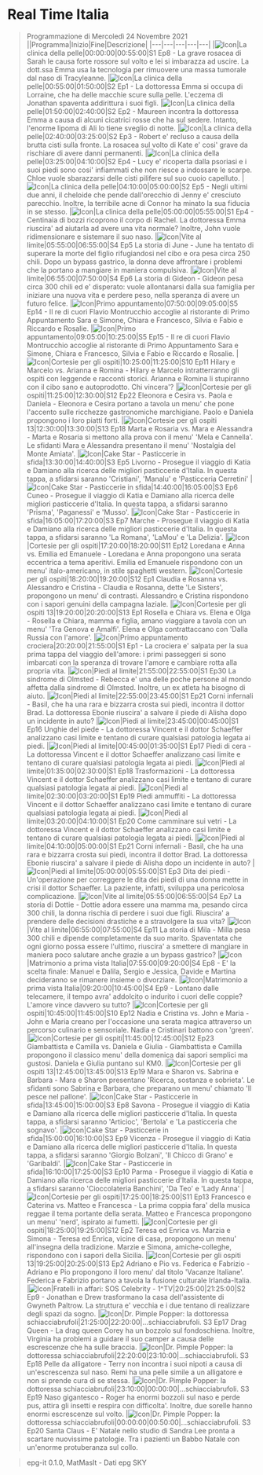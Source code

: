 # Real Time Italia
> Programmazione di Mercoledì 24 Novembre 2021
||Programma|Inizio|Fine|Descrizione|
|---|---|---|---|---|
|![Icon](https://guidatv.sky.it/uuid/intrattenimento_cover_oiOcEGjG-.png)|La clinica della pelle|00:00:00|00:55:00|S1 Ep8 - La grave rosacea di Sarah le causa forte rossore sul volto e lei si imbarazza ad uscire. La dott.ssa Emma usa la tecnologia per rimuovere una massa tumorale dal naso di Tracyleanne.
|![Icon](https://guidatv.sky.it/uuid/intrattenimento_cover_oiOcEGjG-.png)|La clinica della pelle|00:55:00|01:50:00|S2 Ep1 - La dottoressa Emma si occupa di Lorraine, che ha delle macchie scure sulla pelle. L'eczema di Jonathan spaventa addirittura i suoi figli.
|![Icon](https://guidatv.sky.it/uuid/intrattenimento_cover_oiOcEGjG-.png)|La clinica della pelle|01:50:00|02:40:00|S2 Ep2 - Maureen incontra la dottoressa Emma a causa di alcuni cicatrici rosse che ha sul sedere. Intanto, l'enorme lipoma di Ali lo tiene sveglio di notte.
|![Icon](https://guidatv.sky.it/uuid/intrattenimento_cover_oiOcEGjG-.png)|La clinica della pelle|02:40:00|03:25:00|S2 Ep3 - Robert e' recluso a causa della brutta cisti sulla fronte. La rosacea sul volto di Kate e' cosi' grave da rischiare di avere danni permanenti.
|![Icon](https://guidatv.sky.it/uuid/intrattenimento_cover_oiOcEGjG-.png)|La clinica della pelle|03:25:00|04:10:00|S2 Ep4 - Lucy e' ricoperta dalla psoriasi e i suoi piedi sono cosi' infiammati che non riesce a indossare le scarpe. Chloe vuole sbarazzarsi delle cisti pilifere sul suo cuoio capelluto.
|![Icon](https://guidatv.sky.it/uuid/intrattenimento_cover_oiOcEGjG-.png)|La clinica della pelle|04:10:00|05:00:00|S2 Ep5 - Negli ultimi due anni, il cheloide che pende dall'orecchio di Jenny e' cresciuto parecchio. Inoltre, la terribile acne di Connor ha minato la sua fiducia in se stesso.
|![Icon](https://guidatv.sky.it/uuid/intrattenimento_cover_oiOcEGjG-.png)|La clinica della pelle|05:00:00|05:55:00|S1 Ep4 - Centinaia di bozzi ricoprono il corpo di Rachel. La dottoressa Emma riuscira' ad aiutarla ad avere una vita normale? Inoltre, John vuole ridimensionare e sistemare il suo naso.
|![Icon](https://guidatv.sky.it/uuid/intrattenimento_cover_oiOcEGjG-.png)|Vite al limite|05:55:00|06:55:00|S4 Ep5 La storia di June - June ha tentato di superare la morte del figlio rifugiandosi nel cibo e ora pesa circa 250 chili. Dopo un bypass gastrico, la donna deve affrontare i problemi che la portano a mangiare in maniera compulsiva.
|![Icon](https://guidatv.sky.it/uuid/intrattenimento_cover_oiOcEGjG-.png)|Vite al limite|06:55:00|07:50:00|S4 Ep6 La storia di Gideon - Gideon pesa circa 300 chili ed e' disperato: vuole allontanarsi dalla sua famiglia per iniziare una nuova vita e perdere peso, nella speranza di avere un futuro felice.
|![Icon](https://guidatv.sky.it/uuid/intrattenimento_cover_oiOcEGjG-.png)|Primo appuntamento|07:50:00|09:05:00|S5 Ep14 - Il re di cuori Flavio Montrucchio accoglie al ristorante di Primo Appuntamento Sara e Simone, Chiara e Francesco, Silvia e Fabio e Riccardo e Rosalie.
|![Icon](https://guidatv.sky.it/uuid/intrattenimento_cover_oiOcEGjG-.png)|Primo appuntamento|09:05:00|10:25:00|S5 Ep15 - Il re di cuori Flavio Montrucchio accoglie al ristorante di Primo Appuntamento Sara e Simone, Chiara e Francesco, Silvia e Fabio e Riccardo e Rosalie.
|![Icon](https://guidatv.sky.it/uuid/c633f9b7-33cc-41f5-bc05-dceb304e54c6/cover?md5ChecksumParam=c0f26462b6d737007d0e8a540a645ae4)|Cortesie per gli ospiti|10:25:00|11:25:00|S10 Ep11 Hilary e Marcelo vs. Arianna e Romina - Hilary e Marcelo intratterranno gli ospiti con leggende e racconti storici. Arianna e Romina li stupiranno con il cibo sano e autoprodotto. Chi vincera'?
|![Icon](https://guidatv.sky.it/uuid/intrattenimento_cover_oiOcEGjG-.png)|Cortesie per gli ospiti|11:25:00|12:30:00|S12 Ep22 Eleonora e Cesira vs. Paola e Daniela - Eleonora e Cesira portano a tavola un menu' che pone l'accento sulle ricchezze gastronomiche marchigiane. Paolo e Daniela propongono i loro piatti forti.
|![Icon](https://guidatv.sky.it/uuid/c69da094-7711-4167-a9ac-883628533dc7/cover?md5ChecksumParam=e7ca36d544a3680a4c5a1f2a5f06c037)|Cortesie per gli ospiti 13|12:30:00|13:30:00|S13 Ep18 Marta e Rosaria vs. Mara e Alessandra - Marta e Rosaria si mettono alla prova con il menu' 'Mela e Cannella'. Le sfidanti Mara e Alessandra presentano il menu' 'Nostalgia del Monte Amiata'.
|![Icon](https://guidatv.sky.it/uuid/e3aa4b28-c8fc-49f9-89ed-b5e4cbc4320a/cover?md5ChecksumParam=7cd17f944e75318da3c86af5e33fcbf3)|Cake Star - Pasticcerie in sfida|13:30:00|14:40:00|S3 Ep5 Livorno - Prosegue il viaggio di Katia e Damiano alla ricerca delle migliori pasticcerie d'Italia. In questa tappa, a sfidarsi saranno 'Cristiani', 'Manalu' e 'Pasticceria Cerretini'
|![Icon](https://guidatv.sky.it/uuid/10567846-9077-4829-bb2d-3893b3fefc79/cover?md5ChecksumParam=7cd17f944e75318da3c86af5e33fcbf3)|Cake Star - Pasticcerie in sfida|14:40:00|16:05:00|S3 Ep6 Cuneo - Prosegue il viaggio di Katia e Damiano alla ricerca delle migliori pasticcerie d'Italia. In questa tappa, a sfidarsi saranno 'Prisma', 'Paganessi' e 'Musso'.
|![Icon](https://guidatv.sky.it/uuid/255df340-83c3-42e2-a879-82a0ea3b93e8/cover?md5ChecksumParam=7cd17f944e75318da3c86af5e33fcbf3)|Cake Star - Pasticcerie in sfida|16:05:00|17:20:00|S3 Ep7 Marche - Prosegue il viaggio di Katia e Damiano alla ricerca delle migliori pasticcerie d'Italia. In questa tappa, a sfidarsi saranno 'La Romana', 'LaMou' e 'La Delizia'.
|![Icon](https://guidatv.sky.it/uuid/926e89f6-8d2c-4929-b2b6-ff3f83619f27/cover?md5ChecksumParam=9cde3b2f0ac30eaaeb21d4b986336488)|Cortesie per gli ospiti|17:20:00|18:20:00|S11 Ep12 Loredana e Anna vs. Emilia ed Emanuele - Loredana e Anna propongono una serata eccentrica a tema aperitivi. Emilia ed Emanuele rispondono con un menu' italo-americano, in stile spaghetti western.
|![Icon](https://guidatv.sky.it/uuid/intrattenimento_cover_oiOcEGjG-.png)|Cortesie per gli ospiti|18:20:00|19:20:00|S12 Ep1 Claudia e Rosanna vs. Alessandro e Cristina - Claudia e Rosanna, dette 'Le Sisters', propongono un menu' di contrasti. Alessandro e Cristina rispondono con i sapori genuini della campagna laziale.
|![Icon](https://guidatv.sky.it/uuid/intrattenimento_cover_oiOcEGjG-.png)|Cortesie per gli ospiti 13|19:20:00|20:20:00|S13 Ep1 Rosella e Chiara vs. Elena e Olga - Rosella e Chiara, mamma e figlia, amano viaggiare a tavola con un menu' 'Tra Genova e Amalfi'. Elena e Olga contrattaccano con 'Dalla Russia con l'amore'.
|![Icon](https://guidatv.sky.it/uuid/0fab1a45-c7c3-4abb-b367-b2b28cbbc996/cover?md5ChecksumParam=f6c002d40de58e124379cc2aaaac076b)|Primo appuntamento crociera|20:20:00|21:55:00|S1 Ep1 - La crociera e' salpata per la sua prima tappa del viaggio dell'amore: i primi passeggeri si sono imbarcati con la speranza di trovare l'amore e cambiare rotta alla propria vita.
|![Icon](https://guidatv.sky.it/uuid/ee598cd2-0193-42ae-8628-e408ae745980/cover?md5ChecksumParam=e802f2474159e613c537dae5e71063fb)|Piedi al limite|21:55:00|22:55:00|S1 Ep30 La sindrome di Olmsted - Rebecca e' una delle poche persone al mondo affetta dalla sindrome di Olmsted. Inoltre, un ex atleta ha bisogno di aiuto.
|![Icon](https://guidatv.sky.it/uuid/ee598cd2-0193-42ae-8628-e408ae745980/cover?md5ChecksumParam=e802f2474159e613c537dae5e71063fb)|Piedi al limite|22:55:00|23:45:00|S1 Ep21 Corni infernali - Basil, che ha una rara e bizzarra crosta sui piedi, incontra il dottor Brad. La dottoressa Ebonie riuscira' a salvare il piede di Alisha dopo un incidente in auto?
|![Icon](https://guidatv.sky.it/uuid/a1384b4e-4da8-4330-97df-ffaf6c05f06c/cover?md5ChecksumParam=e802f2474159e613c537dae5e71063fb)|Piedi al limite|23:45:00|00:45:00|S1 Ep16 Unghie del piede - La dottoressa Vincent e il dottor Schaeffer analizzano casi limite e tentano di curare qualsiasi patologia legata ai piedi.
|![Icon](https://guidatv.sky.it/uuid/09a9f5fb-9e34-4626-845f-7c24f35b8b98/cover?md5ChecksumParam=e802f2474159e613c537dae5e71063fb)|Piedi al limite|00:45:00|01:35:00|S1 Ep17 Piedi di cera - La dottoressa Vincent e il dottor Schaeffer analizzano casi limite e tentano di curare qualsiasi patologia legata ai piedi.
|![Icon](https://guidatv.sky.it/uuid/53485c7a-c7ca-4a4f-a145-03b22075505f/cover?md5ChecksumParam=e802f2474159e613c537dae5e71063fb)|Piedi al limite|01:35:00|02:30:00|S1 Ep18 Trasformazioni - La dottoressa Vincent e il dottor Schaeffer analizzano casi limite e tentano di curare qualsiasi patologia legata ai piedi.
|![Icon](https://guidatv.sky.it/uuid/ab0ed6d0-be8a-4d10-a488-667f39cc2f9a/cover?md5ChecksumParam=e802f2474159e613c537dae5e71063fb)|Piedi al limite|02:30:00|03:20:00|S1 Ep19 Piedi ammuffiti - La dottoressa Vincent e il dottor Schaeffer analizzano casi limite e tentano di curare qualsiasi patologia legata ai piedi.
|![Icon](https://guidatv.sky.it/uuid/00ad4445-8ec4-4507-a699-ec0ee5519537/cover?md5ChecksumParam=e802f2474159e613c537dae5e71063fb)|Piedi al limite|03:20:00|04:10:00|S1 Ep20 Come camminare sui vetri - La dottoressa Vincent e il dottor Schaeffer analizzano casi limite e tentano di curare qualsiasi patologia legata ai piedi.
|![Icon](https://guidatv.sky.it/uuid/ee598cd2-0193-42ae-8628-e408ae745980/cover?md5ChecksumParam=e802f2474159e613c537dae5e71063fb)|Piedi al limite|04:10:00|05:00:00|S1 Ep21 Corni infernali - Basil, che ha una rara e bizzarra crosta sui piedi, incontra il dottor Brad. La dottoressa Ebonie riuscira' a salvare il piede di Alisha dopo un incidente in auto?
|![Icon](https://guidatv.sky.it/uuid/f62353d6-c8fd-4eb3-a6bf-4910f932491a/cover?md5ChecksumParam=0b73160c10fc67fe59937e04fe7841af)|Piedi al limite|05:00:00|05:55:00|S1 Ep3 Dita dei piedi - Un'operazione per correggere le dita dei piedi di una donna mette in crisi il dottor Schaeffer. La paziente, infatti, sviluppa una pericolosa complicazione.
|![Icon](https://guidatv.sky.it/uuid/intrattenimento_cover_oiOcEGjG-.png)|Vite al limite|05:55:00|06:55:00|S4 Ep7 La storia di Dottie - Dottie adora essere una mamma ma, pesando circa 300 chili, la donna rischia di perdere i suoi due figli. Riuscira' a prendere delle decisioni drastiche e a stravolgere la sua vita?
|![Icon](https://guidatv.sky.it/uuid/intrattenimento_cover_oiOcEGjG-.png)|Vite al limite|06:55:00|07:55:00|S4 Ep11 La storia di Mila - Milla pesa 300 chili e dipende completamente da suo marito. Spaventata che ogni giorno possa essere l'ultimo, riuscira' a smettere di mangiare in maniera poco salutare anche grazie a un bypass gastrico?
|![Icon](https://guidatv.sky.it/uuid/intrattenimento_cover_oiOcEGjG-.png)|Matrimonio a prima vista Italia|07:55:00|09:20:00|S4 Ep8 - E' la scelta finale: Manuel e Dalila, Sergio e Jessica, Davide e Martina decideranno se rimanere insieme o divorziare.
|![Icon](https://guidatv.sky.it/uuid/intrattenimento_cover_oiOcEGjG-.png)|Matrimonio a prima vista Italia|09:20:00|10:45:00|S4 Ep9 - Lontano dalle telecamere, il tempo avra' addolcito o indurito i cuori delle coppie? L'amore vince davvero su tutto?
|![Icon](https://guidatv.sky.it/uuid/c633f9b7-33cc-41f5-bc05-dceb304e54c6/cover?md5ChecksumParam=c0f26462b6d737007d0e8a540a645ae4)|Cortesie per gli ospiti|10:45:00|11:45:00|S10 Ep12 Nadia e Cristina vs. John e Maria - John e Maria creano per l'occasione una serata magica attraverso un percorso culinario e sensoriale. Nadia e Cristinari battono con 'green'.
|![Icon](https://guidatv.sky.it/uuid/dd0311ba-b351-4a8e-af0c-940949c130cc/cover?md5ChecksumParam=e7ca36d544a3680a4c5a1f2a5f06c037)|Cortesie per gli ospiti|11:45:00|12:45:00|S12 Ep23 Giambattista e Camilla vs. Daniela e Giulia - Giambattista e Camilla propongono il classico menu' della domenica dai sapori semplici ma gustosi. Daniela e Giulia puntano sul KM0.
|![Icon](https://guidatv.sky.it/uuid/intrattenimento_cover_oiOcEGjG-.png)|Cortesie per gli ospiti 13|12:45:00|13:45:00|S13 Ep19 Mara e Sharon vs. Sabrina e Barbara - Mara e Sharon presentano 'Ricerca, sostanza e sobrieta'. Le sfidanti sono Sabrina e Barbara, che preparano un menu' chiamato 'Il pesce nel pallone'.
|![Icon](https://guidatv.sky.it/uuid/292c8921-9cda-4991-ab67-54e5e4d18ab4/cover?md5ChecksumParam=7cd17f944e75318da3c86af5e33fcbf3)|Cake Star - Pasticcerie in sfida|13:45:00|15:00:00|S3 Ep8 Savona - Prosegue il viaggio di Katia e Damiano alla ricerca delle migliori pasticcerie d'Italia. In questa tappa, a sfidarsi saranno 'Articioc', 'Bertola' e 'La pasticceria che sognavo'.
|![Icon](https://guidatv.sky.it/uuid/fc92fd6e-c791-40ff-9112-e568cfdc54d3/cover?md5ChecksumParam=7cd17f944e75318da3c86af5e33fcbf3)|Cake Star - Pasticcerie in sfida|15:00:00|16:10:00|S3 Ep9 Vicenza - Prosegue il viaggio di Katia e Damiano alla ricerca delle migliori pasticcerie d'Italia. In questa tappa, a sfidarsi saranno 'Giorgio Bolzani', 'Il Chicco di Grano' e 'Garibaldi'.
|![Icon](https://guidatv.sky.it/uuid/57333f7e-cac0-4dab-adce-3b8fd083dcec/cover?md5ChecksumParam=7cd17f944e75318da3c86af5e33fcbf3)|Cake Star - Pasticcerie in sfida|16:10:00|17:25:00|S3 Ep10 Parma - Prosegue il viaggio di Katia e Damiano alla ricerca delle migliori pasticcerie d'Italia. In questa tappa, a sfidarsi saranno 'Cioccolateria Banchini', 'Da Teo' e 'Lady Anna'
|![Icon](https://guidatv.sky.it/uuid/926e89f6-8d2c-4929-b2b6-ff3f83619f27/cover?md5ChecksumParam=9cde3b2f0ac30eaaeb21d4b986336488)|Cortesie per gli ospiti|17:25:00|18:25:00|S11 Ep13 Francesco e Caterina vs. Matteo e Francesca - La prima coppia fara' della musica reggae il tema portante della serata. Matteo e Francesca propongono un menu' 'nerd', ispirato ai fumetti.
|![Icon](https://guidatv.sky.it/uuid/intrattenimento_cover_oiOcEGjG-.png)|Cortesie per gli ospiti|18:25:00|19:25:00|S12 Ep2 Teresa ed Enrica vs. Marzia e Simona - Teresa ed Enrica, vicine di casa, propongono un menu' all'insegna della tradizione. Marzie e Simona, amiche-colleghe, rispondono con i sapori della Sicilia.
|![Icon](https://guidatv.sky.it/uuid/c69da094-7711-4167-a9ac-883628533dc7/cover?md5ChecksumParam=e7ca36d544a3680a4c5a1f2a5f06c037)|Cortesie per gli ospiti 13|19:25:00|20:25:00|S13 Ep2 Adriano e Pio vs. Federica e Fabrizio - Adriano e Pio propongono il loro menu' dal titolo 'Vacanze Italiane'. Federica e Fabrizio portano a tavola la fusione culturale Irlanda-Italia.
|![Icon](https://guidatv.sky.it/uuid/intrattenimento_cover_oiOcEGjG-.png)|Fratelli in affari: SOS Celebrity - 1^TV|20:25:00|21:25:00|S2 Ep9 - Jonathan e Drew trasformano la casa dell'assistente di Gwyneth Paltrow. La struttura e' vecchia e i due tentano di realizzare degli spazi da sogno.
|![Icon](https://guidatv.sky.it/uuid/be054480-1666-4610-b068-2b0162c66cf7/cover?md5ChecksumParam=67180ed7861471741d1b3b163539ad92)|Dr. Pimple Popper: la dottoressa schiacciabrufoli|21:25:00|22:20:00|...schiacciabrufoli. S3 Ep17 Drag Queen - La drag queen Corey ha un bozzolo sul fondoschiena. Inoltre, Virginia ha problemi a guidare il suo camper a causa delle escrescenze che ha sulle braccia.
|![Icon](https://guidatv.sky.it/uuid/be054480-1666-4610-b068-2b0162c66cf7/cover?md5ChecksumParam=67180ed7861471741d1b3b163539ad92)|Dr. Pimple Popper: la dottoressa schiacciabrufoli|22:20:00|23:10:00|...schiacciabrufoli. S3 Ep18 Pelle da alligatore - Terry non incontra i suoi nipoti a causa di un'escrescenza sul naso. Remi ha una pelle simile a un alligatore e non si prende cura di se stessa.
|![Icon](https://guidatv.sky.it/uuid/be054480-1666-4610-b068-2b0162c66cf7/cover?md5ChecksumParam=67180ed7861471741d1b3b163539ad92)|Dr. Pimple Popper: la dottoressa schiacciabrufoli|23:10:00|00:00:00|...schiacciabrufoli. S3 Ep19 Naso gigantesco - Roger ha enormi bozzoli sul naso e perde pus, attira gli insetti e respira con difficolta'. Inoltre, due sorelle hanno enormi escrescenze sul volto.
|![Icon](https://guidatv.sky.it/uuid/intrattenimento_cover_oiOcEGjG-.png)|Dr. Pimple Popper: la dottoressa schiacciabrufoli|00:00:00|00:50:00|...schiacciabrufoli. S3 Ep20 Santa Claus - E' Natale nello studio di Sandra Lee pronta a scartare nuovissime patologie. Tra i pazienti un Babbo Natale con un'enorme protuberanza sul collo.


 > epg-it 0.1.0, MatMasIt - Dati epg SKY
